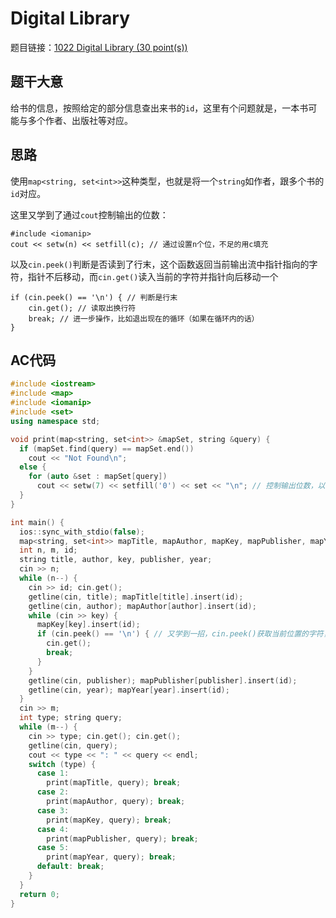 # Digital Library
题目链接：[1022 Digital Library (30 point(s))](https://pintia.cn/problem-sets/994805342720868352/problems/994805480801550336)

## 题干大意

给书的信息，按照给定的部分信息查出来书的`id`，这里有个问题就是，一本书可能与多个作者、出版社等对应。

## 思路

使用`map<string, set<int>>`这种类型，也就是将一个`string`如作者，跟多个书的`id`对应。

这里又学到了通过`cout`控制输出的位数：

    #include <iomanip>
    cout << setw(n) << setfill(c); // 通过设置n个位，不足的用c填充

以及`cin.peek()`判断是否读到了行末，这个函数返回当前输出流中指针指向的字符，指针不后移动，而`cin.get()`读入当前的字符并指针向后移动一个

    if (cin.peek() == '\n') { // 判断是行末
        cin.get(); // 读取出换行符
        break; // 进一步操作，比如退出现在的循环（如果在循环内的话）
    }

## AC代码
```cpp linenums="1"
#include <iostream>
#include <map>
#include <iomanip>
#include <set>
using namespace std;

void print(map<string, set<int>> &mapSet, string &query) {
  if (mapSet.find(query) == mapSet.end())
    cout << "Not Found\n";
  else {
    for (auto &set : mapSet[query])
      cout << setw(7) << setfill('0') << set << "\n"; // 控制输出位数，以0填充
  }
}

int main() {
  ios::sync_with_stdio(false);
  map<string, set<int>> mapTitle, mapAuthor, mapKey, mapPublisher, mapYear;
  int n, m, id;
  string title, author, key, publisher, year;
  cin >> n;
  while (n--) {
    cin >> id; cin.get();
    getline(cin, title); mapTitle[title].insert(id);
    getline(cin, author); mapAuthor[author].insert(id);
    while (cin >> key) {
      mapKey[key].insert(id);
      if (cin.peek() == '\n') { // 又学到一招，cin.peek()获取当前位置的字符，可以检测是否读到了行末
        cin.get();
        break;
      }
    }
    getline(cin, publisher); mapPublisher[publisher].insert(id);
    getline(cin, year); mapYear[year].insert(id);
  }
  cin >> m;
  int type; string query;
  while (m--) {
    cin >> type; cin.get(); cin.get();
    getline(cin, query);
    cout << type << ": " << query << endl;
    switch (type) {
      case 1:
        print(mapTitle, query); break;
      case 2:
        print(mapAuthor, query); break;
      case 3:
        print(mapKey, query); break;
      case 4:
        print(mapPublisher, query); break;
      case 5:
        print(mapYear, query); break;
      default: break;
    }
  }
  return 0;
}
```
